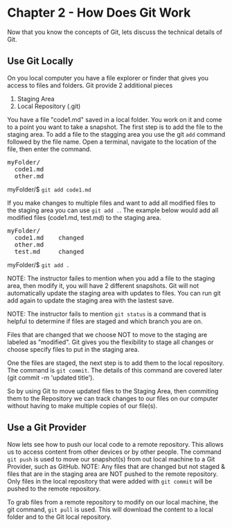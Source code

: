 # Chapter 2 - How Does Git Work
Now that you know the concepts of Git, lets discuss the technical details of Git.

## Use Git Locally
On you local computer you have a file explorer or finder that gives you access to files and folders. 
Git provide 2 additional pieces
1. Staging Area
2. Local Repository (.git)

You have a file "code1.md" saved in a local folder. You work on it and come to a point you want to take a snapshot. The first step is to add the file to the staging area.
To add a file to the stagging area you use the git `add` command followed by the file name.
Open a terminal, navigate to the location of the file, then enter the command.

<pre>
myFolder/
  code1.md
  other.md
</pre>

myFolder/$ `git add code1.md`

If you make changes to multiple files and want to add all modified files to the staging area you can use `git add .`.  The example below would add all modified files (code1.md, test.md) to the staging area.

<pre>
myFolder/
  code1.md    changed
  other.md
  test.md     changed
</pre>

myFolder/$ `git add .`

NOTE: The instructor failes to mention when you add a file to the staging area, then modify it, you will have 2 different snapshots. Git will not automatically update the staging area with updates to files. You can run git add again to update the staging area with the lastest save.

NOTE: The instructor fails to mention `git status` is a command that is helpful to determine if files are staged and which branch you are on.

Files that are changed that we choose NOT to move to the staging are labeled as "modified".
Git gives you the flexibility to stage all changes or choose specify files to put in the staging area.

One the files are staged, the next step is to add them to the local repository.
The command is `git commit`. The details of this command are covered later (git commit -m 'updated title').

So by using Git to move updated files to the Staging Area, then commiting them to the Repository we can track changes to our files on our computer without having to make multiple copies of our file(s).

## Use a Git Provider
Now lets see how to push our local code to a remote repository.
This allows us to access content from other devices or by other people.
The command `git push` is used to move our snapshot(s) from out local machine to a Git Provider, such as GitHub.
NOTE: Any files that are changed but not staged & files that are in the staging area are NOT pushed to the remote repository. Only files in the local repository that were added with `git commit` will be pushed to the remote repository.

To grab files from a remote repository to modify on our local machine, the git command, `git pull` is used. This will download the content to a local folder and to the Git local repository.

